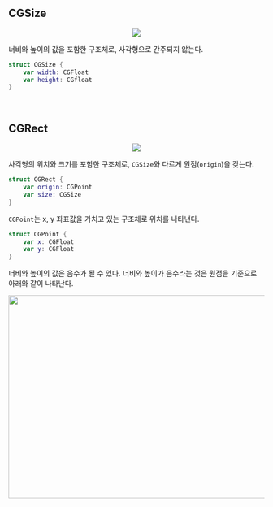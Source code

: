 ## CGSize

<p align="center">
<img src="https://user-images.githubusercontent.com/61190690/166910001-fbb25ef0-b933-40f9-8ed0-29f1f94cae20.png">
</p>

너비와 높이의 값을 포함한 구조체로, 사각형으로 간주되지 않는다.

```swift
struct CGSize {
    var width: CGFloat
    var height: CGfloat
}
```

&nbsp;
## CGRect

<p align="center">
<img src="https://user-images.githubusercontent.com/61190690/166909996-156f2086-b15a-4fd7-83ef-e2cd6423607c.png">
</p>

사각형의 위치와 크기를 포함한 구조체로, `CGSize`와 다르게 원점(`origin`)을 갖는다.

```swift
struct CGRect {
    var origin: CGPoint
    var size: CGSize
}
```

`CGPoint`는 x, y 좌표값을 가치고 있는 구조체로 위치를 나타낸다.

```swift
struct CGPoint {
    var x: CGFloat
    var y: CGFloat
}
```

너비와 높이의 값은 음수가 될 수 있다. 너비와 높이가 음수라는 것은 원점을 기준으로 아래와 같이 나타난다.

<p align="center">
<img src="https://user-images.githubusercontent.com/61190690/166909990-52bdd589-d34c-417e-80d2-9a620554ba17.png" width="600" height="400">
</p>